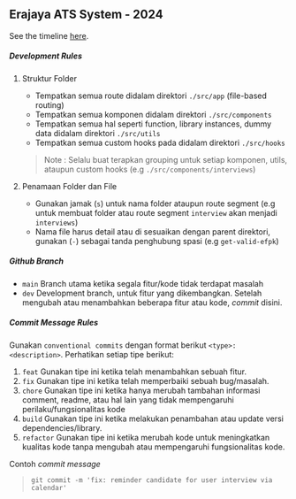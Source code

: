 ## Erajaya ATS System - 2024

See the timeline [here](https://docs.google.com/spreadsheets/d/12jSYs7mVIssOY1iyGkwIB7xP7d3tJvxNGkDeasjgg7s/edit#gid=0).

##### Development Rules

1. Struktur Folder

   - Tempatkan semua route didalam direktori `./src/app` (file-based routing)
   - Tempatkan semua komponen didalam direktori `./src/components`
   - Tempatkan semua hal seperti function, library instances, dummy data didalam direktori `./src/utils`
   - Tempatkan semua custom hooks pada didalam direktori `./src/hooks`

   > Note : Selalu buat terapkan grouping untuk setiap komponen, utils, ataupun custom hooks (e.g `./src/components/interviews`)
   >
2. Penamaan Folder dan File

   - Gunakan jamak (`s`) untuk nama folder ataupun route segment (e.g untuk membuat folder atau route segment `interview` akan menjadi `interviews`)
   - Nama file harus detail atau di sesuaikan dengan parent direktori, gunakan (`-`) sebagai tanda penghubung spasi (e.g `get-valid-efpk`)

##### Github Branch

- `main`
  Branch utama ketika segala fitur/kode tidak terdapat masalah
- `dev`
  Development branch, untuk fitur yang dikembangkan. Setelah mengubah atau menambahkan beberapa fitur atau kode, _commit_ disini.

##### Commit Message Rules

Gunakan `conventional commits` dengan format berikut `<type>: <description>`. Perhatikan setiap tipe berikut:

1. `feat`
   Gunakan tipe ini ketika telah menambahkan sebuah fitur.
2. `fix`
   Gunakan tipe ini ketika telah memperbaiki sebuah bug/masalah.
3. `chore`
   Gunakan tipe ini ketika hanya merubah tambahan informasi comment, readme, atau hal lain yang tidak mempengaruhi perilaku/fungsionalitas kode
4. `build`
   Gunakan tipe ini ketika melakukan penambahan atau update versi dependencies/library.
5. `refactor`
   Gunakan tipe ini ketika merubah kode untuk meningkatkan kualitas kode tanpa mengubah atau mempengaruhi fungsionalitas kode.

Contoh _commit message_

> `git commit -m 'fix: reminder candidate for user interview via calendar'`
